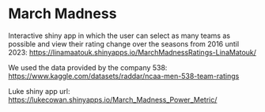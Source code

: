 # March Madness

Interactive shiny app in which the user can select as many teams as possible and view their rating change over the seasons from 2016 until 2023: https://linamaatouk.shinyapps.io/MarchMadnessRatings-LinaMatouk/

We used the data provided by the company 538: https://www.kaggle.com/datasets/raddar/ncaa-men-538-team-ratings

Luke shiny app url:
 https://lukecowan.shinyapps.io/March_Madness_Power_Metric/
